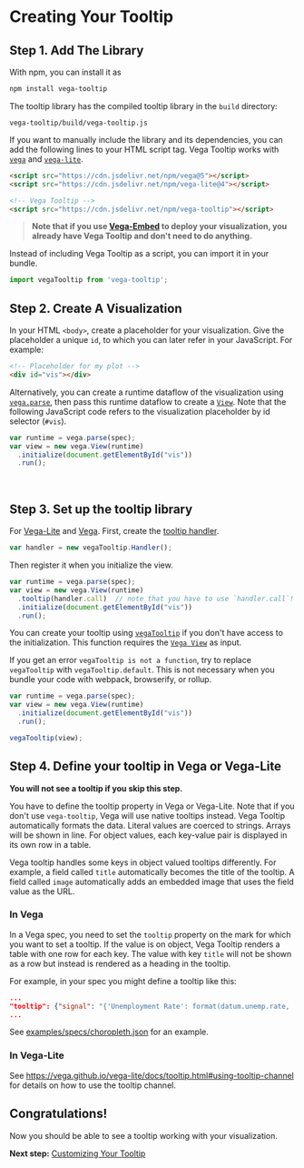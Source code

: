 # Creating Your Tooltip

## Step 1. Add The Library

With npm, you can install it as

```bash
npm install vega-tooltip
```

The tooltip library has the compiled tooltip library in the `build` directory:

```
vega-tooltip/build/vega-tooltip.js
```

If you want to manually include the library and its dependencies, you can add the following lines to your HTML script tag. Vega Tooltip works with [`vega`](https://vega.github.io/vega/) and [`vega-lite`](https://vega.github.io/vega-lite/).

```html
<script src="https://cdn.jsdelivr.net/npm/vega@5"></script>
<script src="https://cdn.jsdelivr.net/npm/vega-lite@4"></script>

<!-- Vega Tooltip -->
<script src="https://cdn.jsdelivr.net/npm/vega-tooltip"></script>
```
> **Note that if you use [Vega-Embed](https://github.com/vega/vega-embed/) to deploy your visualization, you already have Vega Tooltip and don't need to do anything.**

Instead of including Vega Tooltip as a script, you can import it in your bundle. 

```js
import vegaTooltip from 'vega-tooltip';
```

## Step 2. Create A Visualization

In your HTML `<body>`, create a placeholder for your visualization. Give the placeholder a unique `id`, to which you can later refer in your JavaScript. For example:

```html
<!-- Placeholder for my plot -->
<div id="vis"></div>
```

Alternatively, you can create a runtime dataflow of the visualization using [`vega.parse`](https://vega.github.io/vega/docs/api/parser/), then pass this runtime dataflow to create a [`View`](https://vega.github.io/vega/docs/api/view/). Note that the following JavaScript code refers to the visualization placeholder by id selector (`#vis`).

```js
var runtime = vega.parse(spec);
var view = new vega.View(runtime)
  .initialize(document.getElementById("vis"))
  .run();
```
<br>


## Step 3. Set up the tooltip library

For [Vega-Lite](https://vega.github.io/vega-lite/) and [Vega](http://vega.github.io/vega/). First, create the [tooltip handler](https://vega.github.io/vega/docs/api/view/#view_tooltip).

```js
var handler = new vegaTooltip.Handler();
```

Then register it when you initialize the view.

```js
var runtime = vega.parse(spec);
var view = new vega.View(runtime)
  .tooltip(handler.call)  // note that you have to use `handler.call`!
  .initialize(document.getElementById("vis"))
  .run();
```

You can create your tooltip using [`vegaTooltip`](APIs.md#tooltip) if you don't have access to the initialization. This function requires the [`Vega View`](https://vega.github.io/vega/docs/api/view/) as input.

If you get an error `vegaTooltip is not a function`, try to replace `vegaTooltip` with `vegaTooltip.default`. This is not necessary when you bundle your code with webpack, browserify, or rollup.

```js
var runtime = vega.parse(spec);
var view = new vega.View(runtime)
  .initialize(document.getElementById("vis"))
  .run();

vegaTooltip(view);
```

## Step 4. Define your tooltip in Vega or Vega-Lite

**You will not see a tooltip if you skip this step.**

You have to define the tooltip property in Vega or Vega-Lite. Note that if you don't use `vega-tooltip`, Vega will use native tooltips instead. Vega Tooltip automatically formats the data. Literal values are coerced to strings. Arrays will be shown in line. For object values, each key-value pair is displayed in its own row in a table.

Vega tooltip handles some keys in object valued tooltips differently. For example, a field called `title` automatically becomes the title of the tooltip. A field called `image` automatically adds an embedded image that uses the field value as the URL.

### In Vega

In a Vega spec, you need to set the `tooltip` property on the mark for which you want to set a tooltip.  If the value is on object, Vega Tooltip renders a table with one row for each key. The value with key `title` will not be shown as a row but instead is rendered as a heading in the tooltip.

For example, in your spec you might define a tooltip like this:

```json
...
"tooltip": {"signal": "{'Unemployment Rate': format(datum.unemp.rate, '0.1%')}"}
...
```

See [examples/specs/choropleth.json](https://github.com/vega/vega-tooltip/blob/master/examples/specs/choropleth.json) for an example.

### In Vega-Lite

See https://vega.github.io/vega-lite/docs/tooltip.html#using-tooltip-channel for details on how to use the tooltip channel.

## Congratulations!

Now you should be able to see a tooltip working with your visualization.

__Next step:__ [Customizing Your Tooltip](customizing_your_tooltip.md)
